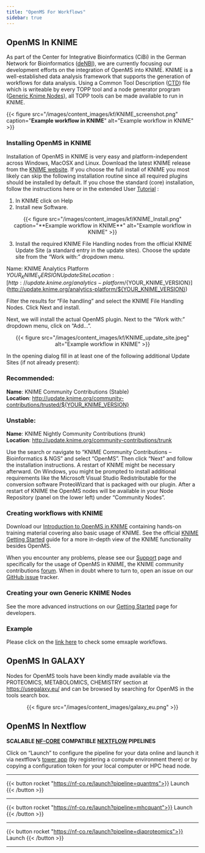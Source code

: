 ```yaml
---
title: "OpenMS For Workflows"
sidebar: true
---
```


## OpenMS In KNIME

As part of the Center for Integrative Bioinformatics (CiBi) in the German Network for Bioinformatics ([deNBI](http://www.denbi.de/)), we are currently focusing our development efforts on the integration of OpenMS into KNIME. KNIME is a well-established data analysis framework that supports the generation of workflows for data analysis. Using a Common Tool Description ([CTD](https://github.com/WorkflowConversion/CTDSchema)) file which is writeable by every TOPP tool and a node generator program ([Generic Knime Nodes](https://github.com/genericworkflownodes/GenericKnimeNodes)), all TOPP tools can be made available to run in KNIME.

{{< figure src="/images/content_images/kf/KNIME_screenshot.png" caption="**Example workflow in KNIME**" alt="Example workflow in KNIME" >}}

### Installing OpenMS in KNIME

Installation of OpenMS in KNIME is very easy and platform-independent across Windows, MacOSX and Linux. Download the latest KNIME release from the [KNIME website](http://www.knime.org/). If you choose the full install of KNIME you most likely can skip the following installation routine since all required plugins should be installed by default.
If you chose the standard (core) installation, follow the instructions here or in the extended User [Tutorial](https://github.com/OpenMS/Tutorials) :

1. In KNIME click on Help 
2. Install new Software.

<center>{{< figure src="/images/content_images/kf/KNIME_Install.png" caption="**Example workflow in KNIME**" alt="Example workflow in KNIME" >}}</center>

3. Install the required KNIME File Handling nodes from the official KNIME Update Site (a standard entry in the update sites). Choose the update site from the “Work with:” dropdown menu.

Name: KNIME Analytics Platform ${YOUR_KNIME_VERSION} Update Site
Location: [http://update.knime.org/analytics-platform/${YOUR_KNIME_VERSION}](http://update.knime.org/analytics-platform/${YOUR_KNIME_VERSION})

Filter the results for “File handling” and select the KNIME File Handling Nodes. Click Next and install.

Next, we will install the actual OpenMS plugin. Next to the “Work with:” dropdown menu, click on “Add…”.

<center>{{< figure src="/images/content_images/kf/KNIME_update_site.jpeg" alt="Example workflow in KNIME" >}}</center>

In the opening dialog fill in at least one of the following additional Update Sites (if not already present):

### Recommended:
**Name**: KNIME Community Contributions (Stable) <br>
**Location**: http://update.knime.org/community-contributions/trusted/${YOUR_KNIME_VERSION}

### Unstable:
**Name**: KNIME Nightly Community Contributions (trunk)<br>
**Location**: http://update.knime.org/community-contributions/trunk

Use the search or navigate to “KNIME Community Contributions – Bioinformatics & NGS” and select “OpenMS”. Then click “Next” and follow the installation instructions. A restart of KNIME might be necessary afterward. On Windows, you might be prompted to install additional requirements like the Microsoft Visual Studio Redistributable for the conversion software ProteoWizard that is packaged with our plugin.
After a restart of KNIME the OpenMS nodes will be available in your Node Repository (panel on the lower left) under “Community Nodes”.

### Creating workflows with KNIME

Download our [Introduction to OpenMS in KNIME](https://www.openms.de/wp-content/uploads/2016/02/handout1.pdf) containing hands-on training material covering also basic usage of KNIME. See the official [KNIME Getting Started](https://tech.knime.org/knime) guide for a more in-depth view of the KNIME functionality besides OpenMS.

When you encounter any problems, please see our [Support](/gethelp) page and specifically for the usage of OpenMS in KNIME, the KNIME community contributions [forum](https://tech.knime.org/forum/openms). When in doubt where to turn to, open an issue on our [GitHub issue](https://github.com/OpenMS/OpenMS/issues) tracker.

### Creating your own Generic KNIME Nodes
See the more advanced instructions on our [Getting Started](/getting-started/develop-your-own-openms-tools) page for developers.

### Example 

Please click on the [link here](/knime-example-workflows) to check some emxaple workflows.

## OpenMS In GALAXY

Nodes for OpenMS tools have been kindly made available via the PROTEOMICS, METABOLOMICS, CHEMISTRY section at https://usegalaxy.eu/ and can be browsed by searching for OpenMS in the tools search box.

<center>{{< figure src="/images/content_images/galaxy_eu.png" >}}</center>

## OpenMS In Nextflow

**SCALABLE [NF-CORE](https://nf-co.re/) COMPATIBLE [NEXTFLOW](https://nextflow.io/) PIPELINES**

Click on “Launch” to configure the pipeline for your data online and launch it via nextflow’s [tower app](https://tower.nf/) (by registering a compute environment there) or by copying a configuration token for your local computer or HPC head node.

***
<script async src="https://cdn.rawgit.com/tsucres/GithubManyfacedCards/0.3.0/dist/gmc-loader.min.js" data-gmc-repo="nf-core/quantms" data-gmc-theme="gh_recommendation"></script>

{{< button rocket "https://nf-co.re/launch?pipeline=quantms">}}
Launch
{{< /button >}}
***
<script async src="https://cdn.rawgit.com/tsucres/GithubManyfacedCards/0.3.0/dist/gmc-loader.min.js" data-gmc-repo="nf-core/mhcquant" data-gmc-theme="gh_recommendation"></script>

{{< button rocket "https://nf-co.re/launch?pipeline=mhcquant">}}
Launch
{{< /button >}}
***
<script async src="https://cdn.rawgit.com/tsucres/GithubManyfacedCards/0.3.0/dist/gmc-loader.min.js" data-gmc-repo="nf-core/diaproteomics" data-gmc-theme="gh_recommendation"></script>

{{< button rocket "https://nf-co.re/launch?pipeline=diaproteomics">}}
Launch
{{< /button >}}
***
